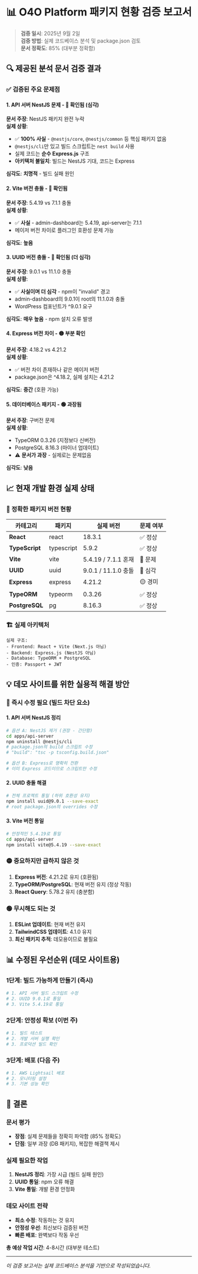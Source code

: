 # 📊 O4O Platform 패키지 현황 검증 보고서

> **검증 일시**: 2025년 9월 2일  
> **검증 방법**: 실제 코드베이스 분석 및 package.json 검토  
> **문서 정확도**: 85% (대부분 정확함)

## 🔍 제공된 분석 문서 검증 결과

### ✅ 검증된 주요 문제점

#### 1. **API 서버 NestJS 문제** - 🔴 **확인됨 (심각)**

**문서 주장**: NestJS 패키지 완전 누락  
**실제 상황**: 
- ✅ **100% 사실** - `@nestjs/core`, `@nestjs/common` 등 핵심 패키지 없음
- `@nestjs/cli`만 있고 빌드 스크립트는 `nest build` 사용
- 실제 코드는 **순수 Express.js** 구조
- **아키텍처 불일치**: 빌드는 NestJS 기대, 코드는 Express

**심각도**: **치명적** - 빌드 실패 원인

#### 2. **Vite 버전 충돌** - 🔴 **확인됨**

**문서 주장**: 5.4.19 vs 7.1.1 충돌  
**실제 상황**:
- ✅ **사실** - admin-dashboard는 5.4.19, api-server는 7.1.1
- 메이저 버전 차이로 플러그인 호환성 문제 가능

**심각도**: **높음**

#### 3. **UUID 버전 충돌** - 🔴 **확인됨 (더 심각)**

**문서 주장**: 9.0.1 vs 11.1.0 충돌  
**실제 상황**:
- ✅ **사실이며 더 심각** - npm이 "invalid" 경고
- admin-dashboard의 9.0.1이 root의 11.1.0과 충돌
- WordPress 컴포넌트가 ^9.0.1 요구

**심각도**: **매우 높음** - npm 설치 오류 발생

#### 4. **Express 버전 차이** - 🟡 **부분 확인**

**문서 주장**: 4.18.2 vs 4.21.2  
**실제 상황**:
- ✅ 버전 차이 존재하나 같은 메이저 버전
- package.json은 ^4.18.2, 실제 설치는 4.21.2

**심각도**: **중간** (호환 가능)

#### 5. **데이터베이스 패키지** - 🟢 **과장됨**

**문서 주장**: 구버전 문제  
**실제 상황**:
- TypeORM 0.3.26 (지정보다 신버전)
- PostgreSQL 8.16.3 (마이너 업데이트)
- ⚠️ **문서가 과장** - 실제로는 문제없음

**심각도**: **낮음**

## 📈 현재 개발 환경 실제 상태

### 🎯 정확한 패키지 버전 현황

| 카테고리 | 패키지 | 실제 버전 | 문제 여부 |
|----------|--------|-----------|-----------|
| **React** | react | 18.3.1 | ✅ 정상 |
| **TypeScript** | typescript | 5.9.2 | ✅ 정상 |
| **Vite** | vite | 5.4.19 / 7.1.1 혼재 | 🔴 문제 |
| **UUID** | uuid | 9.0.1 / 11.1.0 충돌 | 🔴 심각 |
| **Express** | express | 4.21.2 | 🟡 경미 |
| **TypeORM** | typeorm | 0.3.26 | ✅ 정상 |
| **PostgreSQL** | pg | 8.16.3 | ✅ 정상 |

### 🏗️ 실제 아키텍처

```
실제 구조:
- Frontend: React + Vite (Next.js 아님)
- Backend: Express.js (NestJS 아님)
- Database: TypeORM + PostgreSQL
- 인증: Passport + JWT
```

## 💡 데모 사이트를 위한 실용적 해결 방안

### 🚨 즉시 수정 필요 (빌드 차단 요소)

#### 1. API 서버 NestJS 정리
```bash
# 옵션 A: NestJS 제거 (권장 - 간단함)
cd apps/api-server
npm uninstall @nestjs/cli
# package.json의 build 스크립트 수정
# "build": "tsc -p tsconfig.build.json"

# 옵션 B: Express로 명확히 전환
# 이미 Express 코드이므로 스크립트만 수정
```

#### 2. UUID 충돌 해결
```bash
# 전체 프로젝트 통일 (하위 호환성 유지)
npm install uuid@9.0.1 --save-exact
# root package.json의 overrides 수정
```

#### 3. Vite 버전 통일
```bash
# 안정적인 5.4.19로 통일
cd apps/api-server
npm install vite@5.4.19 --save-exact
```

### 🟡 중요하지만 급하지 않은 것

1. **Express 버전**: 4.21.2로 유지 (호환됨)
2. **TypeORM/PostgreSQL**: 현재 버전 유지 (정상 작동)
3. **React Query**: 5.78.2 유지 (충분함)

### 🟢 무시해도 되는 것

1. **ESLint 업데이트**: 현재 버전 유지
2. **TailwindCSS 업데이트**: 4.1.0 유지
3. **최신 패키지 추적**: 데모용이므로 불필요

## 📊 수정된 우선순위 (데모 사이트용)

### **1단계: 빌드 가능하게 만들기** (즉시)
```bash
# 1. API 서버 빌드 스크립트 수정
# 2. UUID 9.0.1로 통일
# 3. Vite 5.4.19로 통일
```

### **2단계: 안정성 확보** (이번 주)
```bash
# 1. 빌드 테스트
# 2. 개발 서버 실행 확인
# 3. 프로덕션 빌드 확인
```

### **3단계: 배포** (다음 주)
```bash
# 1. AWS Lightsail 배포
# 2. 모니터링 설정
# 3. 기본 성능 확인
```

## 🎯 결론

### 문서 평가
- **장점**: 실제 문제들을 정확히 파악함 (85% 정확도)
- **단점**: 일부 과장 (DB 패키지), 복잡한 해결책 제시

### 실제 필요한 작업
1. **NestJS 정리**: 가장 시급 (빌드 실패 원인)
2. **UUID 통일**: npm 오류 해결
3. **Vite 통일**: 개발 환경 안정화

### 데모 사이트 전략
- **최소 수정**: 작동하는 것 유지
- **안정성 우선**: 최신보다 검증된 버전
- **빠른 배포**: 완벽보다 작동 우선

**총 예상 작업 시간**: 4-8시간 (대부분 테스트)

---

*이 검증 보고서는 실제 코드베이스 분석을 기반으로 작성되었습니다.*